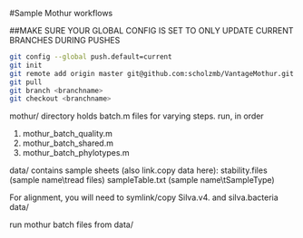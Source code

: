 

#Sample Mothur workflows

##MAKE SURE YOUR GLOBAL CONFIG IS SET TO ONLY UPDATE CURRENT BRANCHES DURING PUSHES

```bash
git config --global push.default=current
git init
git remote add origin master git@github.com:scholzmb/VantageMothur.git
git pull
git branch <branchname>
git checkout <branchname>
```

mothur/ directory holds batch.m files for varying steps.
run, in order 
1. mothur_batch_quality.m
2. mothur_batch_shared.m
3. mothur_batch_phylotypes.m


data/ contains sample sheets (also link.copy data here):
stability.files (sample name\tread files)
sampleTable.txt (sample name\tSampleType)

For alignment, you will need to symlink/copy Silva.v4. and silva.bacteria data/

run mothur batch files from data/
